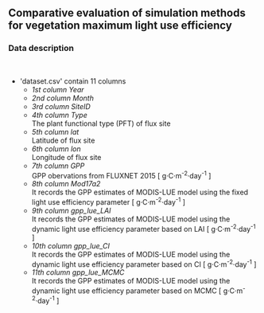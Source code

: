 ## Comparative evaluation of simulation methods for vegetation maximum light use efficiency
### Data description
<br>

* 'dataset.csv' contain 11 columns
  * _1st column Year_ 
  * _2nd column Month_ 
  * _3rd column SiteID_
  * _4th column Type_
  <br> The plant functional type (PFT) of flux site
  * _5th column lat_
  <br> Latitude of flux site
  * _6th column lon_
  <br> Longitude of flux site
  * _7th column GPP_ 
  <br> GPP obervations from FLUXNET 2015 [ g·C·m<sup>-2</sup>·day<sup>-1</sup> ]
  * _8th column Mod17a2_ 
  <br> It records the GPP estimates of MODIS-LUE model using the fixed light use efficiency parameter  [ g·C·m<sup>-2</sup>·day<sup>-1</sup> ]
  * _9th column gpp_lue_LAI_ 
  <br> It records the GPP estimates of MODIS-LUE model using the dynamic light use efficiency parameter based on LAI [ g·C·m<sup>-2</sup>·day<sup>-1</sup> ]
  * _10th column gpp_lue_CI_ 
  <br> It records the GPP estimates of MODIS-LUE model using the dynamic light use efficiency parameter based on CI [ g·C·m<sup>-2</sup>·day<sup>-1</sup> ]
  * _11th column gpp_lue_MCMC_
  <br> It records the GPP estimates of MODIS-LUE model using the dynamic light use efficiency parameter based on MCMC [ g·C·m<sup>-2</sup>·day<sup>-1</sup> ]
<br>


